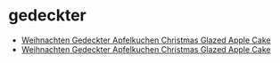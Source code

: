 # gedeckter

 * [Weihnachten Gedeckter Apfelkuchen Christmas Glazed Apple Cake](../../index/w/weihnachten-gedeckter-apfelkuchen-christmas-glazed-apple-cake.json)
 * [Weihnachten Gedeckter Apfelkuchen Christmas Glazed Apple Cake](../../index/w/weihnachten-gedeckter-apfelkuchen-christmas-glazed-apple-cake.json)
